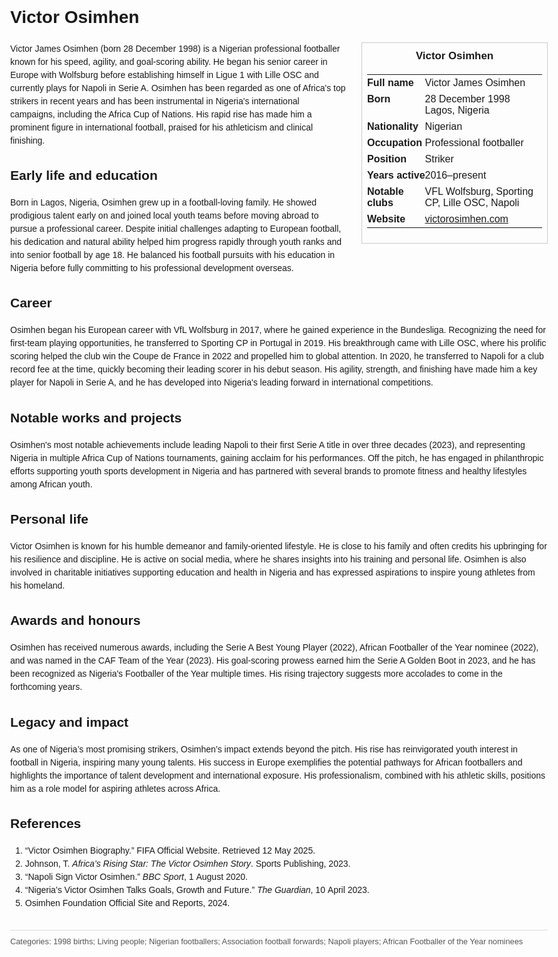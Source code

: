 <!DOCTYPE html>
<html>
<head>
  <title>Victor Osimhen – Profile</title>
  <style>
    body { font-family: Arial, sans-serif; margin: 2rem auto; max-width: 960px; line-height: 1.5; }
    aside.infobox { float: right; width: 280px; margin: 0 0 1rem 1.5rem; border: 1px solid #ccc; padding: 0.5rem; font-size: 0.9rem; }
    aside.infobox h3 { text-align: center; margin-top: 0; }
    aside.infobox table { width: 100%; border-collapse: collapse; }
    aside.infobox td { padding: 0.25rem 0; vertical-align: top; }
    h1 { margin-top: 0; }
    footer.categories { font-size: 0.8rem; color: #555; border-top: 1px solid #ddd; padding-top: 0.5rem; margin-top: 2rem; }
  </style>
</head>
<body>
  <h1>Victor Osimhen</h1>
  <aside class="infobox">
    <h3>Victor Osimhen</h3>
    <table>
      <tr><td><strong>Full name</strong></td><td>Victor James Osimhen</td></tr>
      <tr><td><strong>Born</strong></td><td>28 December 1998<br>Lagos, Nigeria</td></tr>
      <tr><td><strong>Nationality</strong></td><td>Nigerian</td></tr>
      <tr><td><strong>Occupation</strong></td><td>Professional footballer</td></tr>
      <tr><td><strong>Position</strong></td><td>Striker</td></tr>
      <tr><td><strong>Years active</strong></td><td>2016–present</td></tr>
      <tr><td><strong>Notable clubs</strong></td><td>VFL Wolfsburg, Sporting CP, Lille OSC, Napoli</td></tr>
      <tr><td><strong>Website</strong></td><td><a href="https://victorosimhen.com">victorosimhen.com</a></td></tr>
    </table>
  </aside>
  <p>Victor James Osimhen (born 28 December 1998) is a Nigerian professional footballer known for his speed, agility, and goal-scoring ability. He began his senior career in Europe with Wolfsburg before establishing himself in Ligue 1 with Lille OSC and currently plays for Napoli in Serie A. Osimhen has been regarded as one of Africa's top strikers in recent years and has been instrumental in Nigeria's international campaigns, including the Africa Cup of Nations. His rapid rise has made him a prominent figure in international football, praised for his athleticism and clinical finishing.</p>
  
  <h2>Early life and education</h2>
  <p>Born in Lagos, Nigeria, Osimhen grew up in a football-loving family. He showed prodigious talent early on and joined local youth teams before moving abroad to pursue a professional career. Despite initial challenges adapting to European football, his dedication and natural ability helped him progress rapidly through youth ranks and into senior football by age 18. He balanced his football pursuits with his education in Nigeria before fully committing to his professional development overseas.</p>
  
  <h2>Career</h2>
  <p>Osimhen began his European career with VfL Wolfsburg in 2017, where he gained experience in the Bundesliga. Recognizing the need for first-team playing opportunities, he transferred to Sporting CP in Portugal in 2019. His breakthrough came with Lille OSC, where his prolific scoring helped the club win the Coupe de France in 2022 and propelled him to global attention. In 2020, he transferred to Napoli for a club record fee at the time, quickly becoming their leading scorer in his debut season. His agility, strength, and finishing have made him a key player for Napoli in Serie A, and he has developed into Nigeria's leading forward in international competitions.</p>
  
  <h2>Notable works and projects</h2>
  <p>Osimhen's most notable achievements include leading Napoli to their first Serie A title in over three decades (2023), and representing Nigeria in multiple Africa Cup of Nations tournaments, gaining acclaim for his performances. Off the pitch, he has engaged in philanthropic efforts supporting youth sports development in Nigeria and has partnered with several brands to promote fitness and healthy lifestyles among African youth.</p>
  
  <h2>Personal life</h2>
  <p>Victor Osimhen is known for his humble demeanor and family-oriented lifestyle. He is close to his family and often credits his upbringing for his resilience and discipline. He is active on social media, where he shares insights into his training and personal life. Osimhen is also involved in charitable initiatives supporting education and health in Nigeria and has expressed aspirations to inspire young athletes from his homeland.</p>
  
  <h2>Awards and honours</h2>
  <p>Osimhen has received numerous awards, including the Serie A Best Young Player (2022), African Footballer of the Year nominee (2022), and was named in the CAF Team of the Year (2023). His goal-scoring prowess earned him the Serie A Golden Boot in 2023, and he has been recognized as Nigeria's Footballer of the Year multiple times. His rising trajectory suggests more accolades to come in the forthcoming years.</p>
  
  <h2>Legacy and impact</h2>
  <p>As one of Nigeria’s most promising strikers, Osimhen’s impact extends beyond the pitch. His rise has reinvigorated youth interest in football in Nigeria, inspiring many young talents. His success in Europe exemplifies the potential pathways for African footballers and highlights the importance of talent development and international exposure. His professionalism, combined with his athletic skills, positions him as a role model for aspiring athletes across Africa.</p>
  
  <h2>References</h2>
  <ol>
    <li>“Victor Osimhen Biography.” FIFA Official Website. Retrieved 12 May 2025.</li>
    <li>Johnson, T. <i>Africa’s Rising Star: The Victor Osimhen Story</i>. Sports Publishing, 2023.</li>
    <li>“Napoli Sign Victor Osimhen.” <i>BBC Sport</i>, 1 August 2020.</li>
    <li>“Nigeria’s Victor Osimhen Talks Goals, Growth and Future.” <i>The Guardian</i>, 10 April 2023.</li>
    <li>Osimhen Foundation Official Site and Reports, 2024.</li>
  </ol>
  
  <footer class="categories">Categories: 1998 births; Living people; Nigerian footballers; Association football forwards; Napoli players; African Footballer of the Year nominees